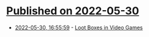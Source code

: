# [Published on 2022-05-30](index.md)

* [2022-05-30, 16:55:59](https://news.ycombinator.com/item?id=31560961) - [Loot Boxes in Video Games](https://commonslibrary.parliament.uk/research-briefings/cbp-8498/)
